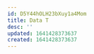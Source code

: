 ```yaml
---
id: D5Y44hOLH23bXuy1a4Mom
title: Data T
desc: ''
updated: 1641428373637
created: 1641428373637
---
```


